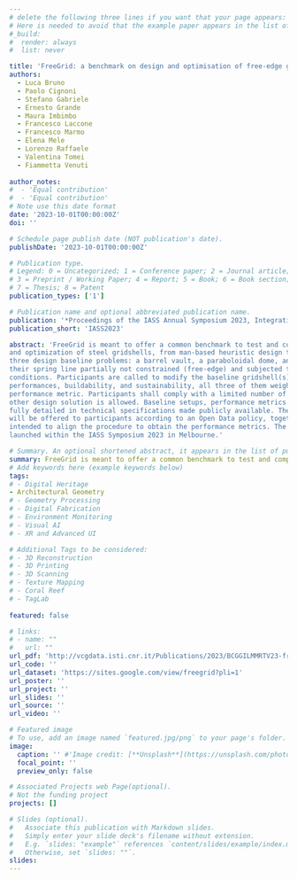 ```yaml
---
# delete the following three lines if you want that your page appears:
# Here is needed to avoid that the example paper appears in the list of publications
#_build:
#  render: always
#  list: never

title: 'FreeGrid: a benchmark on design and optimisation of free-edge gridshells'
authors:
  - Luca Bruno
  - Paolo Cignoni
  - Stefano Gabriele
  - Ernesto Grande
  - Maura Imbimbo
  - Francesco Laccone
  - Francesco Marmo
  - Elena Mele
  - Lorenzo Raffaele 
  - Valentina Tomei 
  - Fiammetta Venuti
  
author_notes:
#  - 'Equal contribution'
#  - 'Equal contribution'
# Note use this date format
date: '2023-10-01T00:00:00Z'
doi: ''

# Schedule page publish date (NOT publication's date).
publishDate: '2023-10-01T00:00:00Z'

# Publication type.
# Legend: 0 = Uncategorized; 1 = Conference paper; 2 = Journal article;
# 3 = Preprint / Working Paper; 4 = Report; 5 = Book; 6 = Book section;
# 7 = Thesis; 8 = Patent
publication_types: ['1']

# Publication name and optional abbreviated publication name.
publication: '*Proceedings of the IASS Annual Symposium 2023, Integration of Design and Fabrication*'
publication_short: 'IASS2023'

abstract: 'FreeGrid is meant to offer a common benchmark to test and compare different approaches to the design
and optimization of steel gridshells, from man-based heuristic design to AI-based one. FreeGrid sets
three design baseline problems: a barrel vault, a paraboloidal dome, and a hyperbolic paraboloid, having
their spring line partially not constrained (free-edge) and subjected to symmetric and asymmetric load
conditions. Participants are called to modify the baseline gridshell(s) in order to improve their structural
performances, buildability, and sustainability, all three of them weighted in a single, bulk quantitative
performance metric. Participants shall comply with a limited number of design constraints, while any
other design solution is allowed. Baseline setups, performance metrics and design constraints will be
fully detailed in technical specifications made publicly available. The full data of the baseline structures
will be offered to participants according to an Open Data policy, together with postprocessing utilities
intended to align the procedure to obtain the performance metrics. The FreeGrid benchmark will be
launched within the IASS Symposium 2023 in Melbourne.'

# Summary. An optional shortened abstract, it appears in the list of publications.
summary: FreeGrid is meant to offer a common benchmark to test and compare different approaches to the design and optimization of steel gridshells.
# Add keywords here (example keywords below)
tags:
# - Digital Heritage 
- Architectural Geometry
# - Geometry Processing 
# - Digital Fabrication
# - Environment Monitoring
# - Visual AI
# - XR and Advanced UI

# Additional Tags to be considered: 
# - 3D Reconstruction
# - 3D Printing
# - 3D Scanning
# - Texture Mapping
# - Coral Reef
# - TagLab
 
featured: false

# links:
# - name: ""
#   url: ""
url_pdf: 'http://vcgdata.isti.cnr.it/Publications/2023/BCGGILMMRTV23-freeGrid/freeGrid_IASS2023.pdf'
url_code: ''
url_dataset: 'https://sites.google.com/view/freegrid?pli=1'
url_poster: ''
url_project: ''
url_slides: ''
url_source: ''
url_video: ''

# Featured image
# To use, add an image named `featured.jpg/png` to your page's folder.
image:
  caption: '' #'Image credit: [**Unsplash**](https://unsplash.com/photos/jdD8gXaTZsc)'
  focal_point: ''
  preview_only: false

# Associated Projects web Page(optional).
# Not the funding project
projects: []

# Slides (optional).
#   Associate this publication with Markdown slides.
#   Simply enter your slide deck's filename without extension.
#   E.g. `slides: "example"` references `content/slides/example/index.md`.
#   Otherwise, set `slides: ""`.
slides:
---
```

<!-- Supplementary notes can be added here, including [code and math](https://wowchemy.com/docs/content/writing-markdown-latex/). -->
